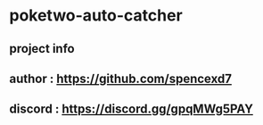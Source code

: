# poketwo-auto-catcher

## project info

## author : https://github.com/spencexd7
## discord : https://discord.gg/gpqMWg5PAY
